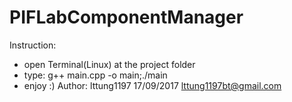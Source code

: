 # PIFLabComponentManager
Instruction:
  - open Terminal(Linux)  at the project folder
  - type: g++ main.cpp -o main;./main
  - enjoy :)
Author:
  lttung1197
  17/09/2017
  lttung1197bt@gmail.com

